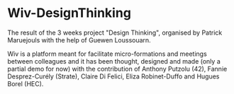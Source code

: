 # Wiv-DesignThinking
The result of the 3 weeks project "Design Thinking", organised by Patrick Maruejouls with the help of Guewen Loussouarn.

Wiv is a platform meant for facilitate micro-formations and meetings between colleagues and it has been thought, designed and made (only a partial demo for now) with the contribution of Anthony Putzolu (42), Fannie Desprez-Curély (Strate), Claire Di Felici, Eliza Robinet-Duffo and Hugues Borel (HEC).
